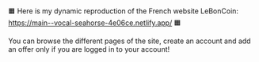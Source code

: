 🟧 Here is my dynamic reproduction of the French website LeBonCoin: https://main--vocal-seahorse-4e06ce.netlify.app/ 🟧

You can browse the different pages of the site, create an account and add an offer only if you are logged in to your account!
